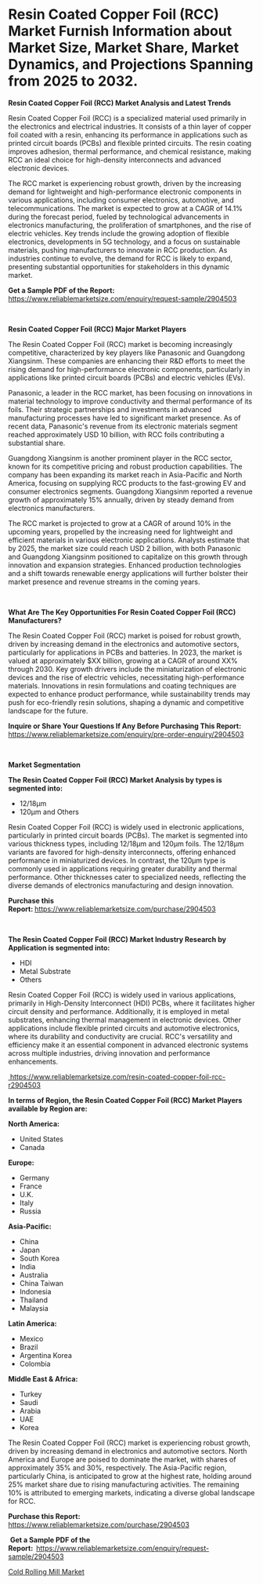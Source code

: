 <p><h1>Resin Coated Copper Foil (RCC) Market Furnish Information about Market Size, Market Share, Market Dynamics, and Projections Spanning from 2025 to 2032.</h1></p><p><strong>Resin Coated Copper Foil (RCC) Market Analysis and Latest Trends</strong></p>
<p><p>Resin Coated Copper Foil (RCC) is a specialized material used primarily in the electronics and electrical industries. It consists of a thin layer of copper foil coated with a resin, enhancing its performance in applications such as printed circuit boards (PCBs) and flexible printed circuits. The resin coating improves adhesion, thermal performance, and chemical resistance, making RCC an ideal choice for high-density interconnects and advanced electronic devices.</p><p>The RCC market is experiencing robust growth, driven by the increasing demand for lightweight and high-performance electronic components in various applications, including consumer electronics, automotive, and telecommunications. The market is expected to grow at a CAGR of 14.1% during the forecast period, fueled by technological advancements in electronics manufacturing, the proliferation of smartphones, and the rise of electric vehicles. Key trends include the growing adoption of flexible electronics, developments in 5G technology, and a focus on sustainable materials, pushing manufacturers to innovate in RCC production. As industries continue to evolve, the demand for RCC is likely to expand, presenting substantial opportunities for stakeholders in this dynamic market.</p></p>
<p><strong>Get a Sample PDF of the Report:&nbsp;</strong> <a href="https://www.reliablemarketsize.com/enquiry/request-sample/2904503?utm_campaign=2804&utm_medium=2&utm_source=Github&utm_content=ia&utm_term=12032025&utm_id=resin-coated-copper-foil-rcc">https://www.reliablemarketsize.com/enquiry/request-sample/2904503</a></p>
<p>&nbsp;</p>
<p><strong>Resin Coated Copper Foil (RCC) Major Market Players</strong></p>
<p><p>The Resin Coated Copper Foil (RCC) market is becoming increasingly competitive, characterized by key players like Panasonic and Guangdong Xiangsinm. These companies are enhancing their R&D efforts to meet the rising demand for high-performance electronic components, particularly in applications like printed circuit boards (PCBs) and electric vehicles (EVs).</p><p>Panasonic, a leader in the RCC market, has been focusing on innovations in material technology to improve conductivity and thermal performance of its foils. Their strategic partnerships and investments in advanced manufacturing processes have led to significant market presence. As of recent data, Panasonic's revenue from its electronic materials segment reached approximately USD 10 billion, with RCC foils contributing a substantial share.</p><p>Guangdong Xiangsinm is another prominent player in the RCC sector, known for its competitive pricing and robust production capabilities. The company has been expanding its market reach in Asia-Pacific and North America, focusing on supplying RCC products to the fast-growing EV and consumer electronics segments. Guangdong Xiangsinm reported a revenue growth of approximately 15% annually, driven by steady demand from electronics manufacturers.</p><p>The RCC market is projected to grow at a CAGR of around 10% in the upcoming years, propelled by the increasing need for lightweight and efficient materials in various electronic applications. Analysts estimate that by 2025, the market size could reach USD 2 billion, with both Panasonic and Guangdong Xiangsinm positioned to capitalize on this growth through innovation and expansion strategies. Enhanced production technologies and a shift towards renewable energy applications will further bolster their market presence and revenue streams in the coming years.</p></p>
<p>&nbsp;</p>
<p><strong>What Are The Key Opportunities For Resin Coated Copper Foil (RCC) Manufacturers?</strong></p>
<p><p>The Resin Coated Copper Foil (RCC) market is poised for robust growth, driven by increasing demand in the electronics and automotive sectors, particularly for applications in PCBs and batteries. In 2023, the market is valued at approximately $XX billion, growing at a CAGR of around XX% through 2030. Key growth drivers include the miniaturization of electronic devices and the rise of electric vehicles, necessitating high-performance materials. Innovations in resin formulations and coating techniques are expected to enhance product performance, while sustainability trends may push for eco-friendly resin solutions, shaping a dynamic and competitive landscape for the future.</p></p>
<p><strong>Inquire or Share Your Questions If Any Before Purchasing This Report:</strong> <a href="https://www.reliablemarketsize.com/enquiry/pre-order-enquiry/2904503?utm_campaign=2804&utm_medium=2&utm_source=Github&utm_content=ia&utm_term=12032025&utm_id=resin-coated-copper-foil-rcc">https://www.reliablemarketsize.com/enquiry/pre-order-enquiry/2904503</a></p>
<p>&nbsp;</p>
<p><strong>Market Segmentation</strong></p>
<p><strong>The Resin Coated Copper Foil (RCC) Market Analysis by types is segmented into:</strong></p>
<p><ul><li>12/18μm</li><li>120μm and Others</li></ul></p>
<p><p>Resin Coated Copper Foil (RCC) is widely used in electronic applications, particularly in printed circuit boards (PCBs). The market is segmented into various thickness types, including 12/18μm and 120μm foils. The 12/18μm variants are favored for high-density interconnects, offering enhanced performance in miniaturized devices. In contrast, the 120μm type is commonly used in applications requiring greater durability and thermal performance. Other thicknesses cater to specialized needs, reflecting the diverse demands of electronics manufacturing and design innovation.</p></p>
<p><strong>Purchase this Report:&nbsp;</strong><a href="https://www.reliablemarketsize.com/purchase/2904503?utm_campaign=2804&utm_medium=2&utm_source=Github&utm_content=ia&utm_term=12032025&utm_id=resin-coated-copper-foil-rcc">https://www.reliablemarketsize.com/purchase/2904503</a></p>
<p>&nbsp;</p>
<p><strong>The Resin Coated Copper Foil (RCC) Market Industry Research by Application is segmented into:</strong></p>
<p><ul><li>HDI</li><li>Metal Substrate</li><li>Others</li></ul></p>
<p><p>Resin Coated Copper Foil (RCC) is widely used in various applications, primarily in High-Density Interconnect (HDI) PCBs, where it facilitates higher circuit density and performance. Additionally, it is employed in metal substrates, enhancing thermal management in electronic devices. Other applications include flexible printed circuits and automotive electronics, where its durability and conductivity are crucial. RCC's versatility and efficiency make it an essential component in advanced electronic systems across multiple industries, driving innovation and performance enhancements.</p></p>
<p><a href="https://www.reliablemarketsize.com/resin-coated-copper-foil-rcc-r2904503?utm_campaign=2804&utm_medium=2&utm_source=Github&utm_content=ia&utm_term=12032025&utm_id=resin-coated-copper-foil-rcc">&nbsp;https://www.reliablemarketsize.com/resin-coated-copper-foil-rcc-r2904503</a></p>
<p><strong>In terms of Region, the Resin Coated Copper Foil (RCC) Market Players available by Region are:</strong></p>
<p>
    <p> <strong> North America: </strong>
        <ul>
            <li>United States</li>
            <li>Canada</li>
        </ul>
        </p> 
    <p> <strong> Europe: </strong>
        <ul>
            <li>Germany</li>
            <li>France</li>
            <li>U.K.</li>
            <li>Italy</li>
            <li>Russia</li>
        </ul>
        </p> 
    <p> <strong> Asia-Pacific: </strong>
        <ul>
            <li>China</li>
            <li>Japan</li>
            <li>South Korea</li>
            <li>India</li>
            <li>Australia</li>
            <li>China Taiwan</li>
            <li>Indonesia</li>
            <li>Thailand</li>
            <li>Malaysia</li>
        </ul>
        </p> 
    <p> <strong> Latin America: </strong>
        <ul>
            <li>Mexico</li>
            <li>Brazil</li>
            <li>Argentina Korea</li>
            <li>Colombia</li>
        </ul>
        </p> 
    <p> <strong> Middle East & Africa: </strong>
        <ul>
            <li>Turkey</li>
            <li>Saudi</li>
            <li>Arabia</li>
            <li>UAE</li>
            <li>Korea</li>
        </ul>
    </p>
    </p>
<p><p>The Resin Coated Copper Foil (RCC) market is experiencing robust growth, driven by increasing demand in electronics and automotive sectors. North America and Europe are poised to dominate the market, with shares of approximately 35% and 30%, respectively. The Asia-Pacific region, particularly China, is anticipated to grow at the highest rate, holding around 25% market share due to rising manufacturing activities. The remaining 10% is attributed to emerging markets, indicating a diverse global landscape for RCC.</p></p>
<p><strong>Purchase this Report: </strong><a href="https://www.reliablemarketsize.com/purchase/2904503?utm_campaign=2804&utm_medium=2&utm_source=Github&utm_content=ia&utm_term=12032025&utm_id=resin-coated-copper-foil-rcc">https://www.reliablemarketsize.com/purchase/2904503</a></p>
<p>&nbsp;<strong>Get a Sample PDF of the Report:&nbsp;&nbsp;</strong><a href="https://www.reliablemarketsize.com/enquiry/request-sample/2904503?utm_campaign=2804&utm_medium=2&utm_source=Github&utm_content=ia&utm_term=12032025&utm_id=resin-coated-copper-foil-rcc">https://www.reliablemarketsize.com/enquiry/request-sample/2904503</a></p>
<p><strong></strong></p>
<p><p><a href="https://github.com/skerretflossie9297/Market-Research-Report-List-1/blob/main/cold-rolling-mill-market.md?utm_campaign=2804&utm_medium=2&utm_source=Github&utm_content=ia&utm_term=12032025&utm_id=resin-coated-copper-foil-rcc">Cold Rolling Mill Market</a></p></p>